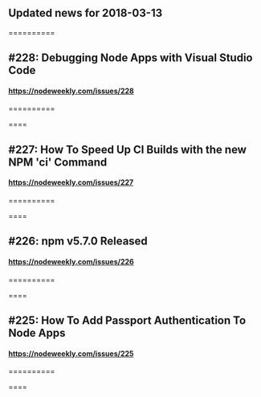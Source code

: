 ## Updated news for 2018-03-13 

==========
## #228: Debugging Node Apps with Visual Studio Code
#### https://nodeweekly.com/issues/228

==========

====
## #227: How To Speed Up CI Builds with the new NPM 'ci' Command
#### https://nodeweekly.com/issues/227

==========

====
## #226: npm v5.7.0 Released
#### https://nodeweekly.com/issues/226

==========

====
## #225: How To Add Passport Authentication To Node Apps
#### https://nodeweekly.com/issues/225

==========

====
